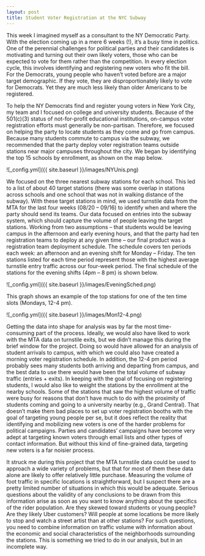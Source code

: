 ```yaml
---
layout: post
title: Student Voter Registration at the NYC Subway
---
```


This week I imagined myself as a consultant to the NY Democratic Party.  With the election coming up in a mere 6 weeks (!), it’s a busy time in politics.  One of the perennial challenges for political parties and their candidates is motivating and turning out their own likely voters, those who can be expected to vote for them rather than the competition.  In every election cycle, this involves identifying and registering new voters who fit the bill.  For the Democrats, young people who haven’t voted before are a major target demographic.  If they vote, they are disproportionately likely to vote for Democrats.  Yet they are much less likely than older Americans to be registered.  

To help the NY Democrats find and register young voters in New York City, my team and I focused on college and university students.  Because of the 501(c)(3) status of not-for-profit educational institutions, on-campus voter registration efforts must generally be non-partisan.  Therefore, we focused on helping the party to locate students as they come and go from campus.  Because many students commute to campus via the subway, we recommended that the party deploy voter registration teams outside stations near major campuses throughout the city.  We began by identifying the top 15 schools by enrollment, as shown on the map below.  


![_config.yml]({{ site.baseurl }}/images/NYUnis.png)  

We focused on the three nearest subway stations for each school.  This led to a list of about 40 target stations (there was some overlap in stations across schools and one school that was not in walking distance of the subway).  With these target stations in mind, we used turnstile data from the MTA for the last four weeks (08/20 – 09/16) to identify when and where the party should send its teams.  Our data focused on entries into the subway system, which should capture the volume of people leaving the target stations.  Working from two assumptions – that students would be leaving campus in the afternoon and early evening hours, and that the party had ten registration teams to deploy at any given time – our final product was a registration team deployment schedule.  The schedule covers ten periods each week: an afternoon and an evening shift for Monday – Friday.  The ten stations listed for each time period represent those with the highest average turnstile entry traffic across our four-week period.  The final schedule of the stations for the evening shifts (4pm – 8 pm) is shown below.  

![_config.yml]({{ site.baseurl }}/images/EveningSched.png)

This graph shows an example of the top stations for one of the ten time slots (Mondays, 12-4 pm).  

![_config.yml]({{ site.baseurl }}/images/Mon12-4.png)  

Getting the data into shape for analysis was by far the most time-consuming part of the process.  Ideally, we would also have liked to work with the MTA data on turnstile exits, but we didn’t manage this during the brief window for the project.  Doing so would have allowed for an analysis of student arrivals to campus, with which we could also have created a morning voter registration schedule.  In addition, the 12-4 pm period probably sees many students both arriving and departing from campus, and the best data to use there would have been the total volume of subway traffic (entries + exits).  In keeping with the goal of focusing on registering students, I would also like to weight the stations by the enrollment at the nearby schools.  Some of the stations that saw the highest volume of traffic were busy for reasons that don’t have much to do with the proximity of students coming and going to a university nearby (e.g., Grand Central).  That doesn’t make them bad places to set up voter registration booths with the goal of targeting young people per se, but it does reflect the reality that identifying and mobilizing new voters is one of the harder problems for political campaigns.  Parties and candidates’ campaigns have become very adept at targeting known voters through email lists and other types of contact information.  But without this kind of fine-grained data, targeting new voters is a far noisier process.  

It struck me during this project that the MTA turnstile data could be used to approach a wide variety of problems, but that for most of them these data alone are likely to offer relatively little purchase.  Measuring the volume of foot traffic in specific locations is straightforward, but I suspect there are a pretty limited number of situations in which this would be adequate.  Serious questions about the validity of any conclusions to be drawn from this information arise as soon as you want to know anything about the specifics of the rider population.  Are they skewed toward students or young people?  Are they likely Uber customers?  Will people at some locations be more likely to stop and watch a street artist than at other stations?  For such questions, you need to combine information on traffic volume with information about the economic and social characteristics of the neighborhoods surrounding the stations.  This is something we tried to do in our analysis, but in an incomplete way.  
